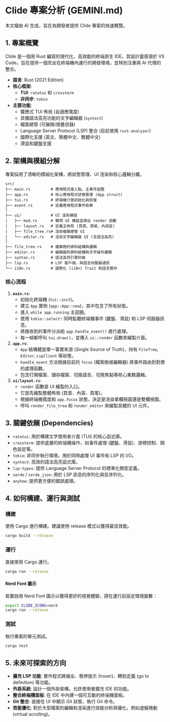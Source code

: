 # Clide 專案分析 (GEMINI.md)

本文檔由 AI 生成，旨在為開發者提供 Clide 專案的快速概覽。

## 1. 專案概覽

Clide 是一個用 Rust 編寫的現代化、高效能的終端原生 IDE。其設計靈感源於 VS Code，旨在提供一個完全在終端機內運行的開發環境，並特別注重與 AI 代理的整合。

- **語言**: Rust (2021 Edition)
- **核心框架**:
    - **TUI**: `ratatui` 和 `crossterm`
    - **非同步**: `tokio`
- **主要功能**:
    - 響應式 TUI 佈局 (自適應寬度)
    - 具備語法高亮功能的文字編輯器 (`syntect`)
    - 檔案總管 (可展開/摺疊目錄)
    - Language Server Protocol (LSP) 整合 (目前使用 `rust-analyzer`)
    - 國際化支援 (英文、簡體中文、繁體中文)
    - 滑鼠和鍵盤支援

## 2. 架構與模組分解

專案採用了清晰的模組化架構，將狀態管理、UI 渲染和核心邏輯分離。

```
src/
├── main.rs         # 應用程式進入點，主事件迴圈
├── app.rs          # 核心應用程式狀態管理 (App struct)
├── tui.rs          # 終端機介面初始化與恢復
├── event.rs        # 定義應用程式事件枚舉
│
├── ui/             # UI 渲染模組
│   ├── mod.rs      # 聲明 UI 模組並導出 render 函數
│   ├── layout.rs   # 定義主佈局 (頁首、頁尾、內容區)
│   ├── file_tree.rs# 渲染檔案總管 UI
│   └── editor.rs   # 渲染文字編輯器 UI (含語法高亮)
│
├── file_tree.rs    # 檔案樹的資料結構與邏輯
├── editor.rs       # 編輯器的資料結構與文字操作邏輯
├── syntax.rs       # 語法高亮引擎封裝
├── lsp.rs          # LSP 客戶端，與語言伺服器通訊
└── i18n.rs         # 國際化 (i18n) Trait 和語言實作
```

### 核心流程

1.  **`main.rs`**:
    - 初始化終端機 (`tui::init`)。
    - 建立 `App` 實例 (`app::App::new`)，其中包含了所有狀態。
    - 進入 `while app.running` 主迴圈。
    - 使用 `tokio::select!` 同時監聽終端機事件 (鍵盤、滑鼠) 和 LSP 伺服器訊息。
    - 將接收到的事件分派給 `app.handle_event()` 進行處理。
    - 每一幀都呼叫 `tui.draw()`，並傳入 `ui::render` 函數來繪製介面。
2.  **`app.rs`**:
    - `App` 結構體是單一事實來源 (Single Source of Truth)，持有 `FileTree`, `Editor`, `LspClient` 等狀態。
    - `handle_event` 方法根據目前的 `focus` (檔案樹或編輯器) 將事件路由到對應的處理函數。
    - 包含打開檔案、儲存檔案、切換語言、切換焦點等核心業務邏輯。
3.  **`ui/layout.rs`**:
    - `render` 函數是 UI 繪製的入口。
    - 它首先繪製整體佈局 (頁首、內容、頁尾)。
    - 根據終端機寬度和 `app.focus` 狀態，決定是渲染單欄視圖還是雙欄視圖。
    - 呼叫 `render_file_tree` 和 `render_editor` 來繪製具體的 UI 元件。

## 3. 關鍵依賴 (Dependencies)

-   `ratatui`: 用於構建文字使用者介面 (TUI) 的核心函式庫。
-   `crossterm`: 提供底層的終端機操作，如事件處理 (鍵盤、滑鼠)、游標控制、顏色設定等。
-   `tokio`: 非同步執行環境，用於同時處理 UI 事件和 LSP 的 I/O。
-   `syntect`: 高效的語法高亮函式庫。
-   `lsp-types`: 提供 Language Server Protocol 的標準化類型定義。
-   `serde` / `serde_json`: 用於 LSP 訊息的序列化與反序列化。
-   `anyhow`: 提供更方便的錯誤處理。

## 4. 如何構建、運行與測試

### 構建

使用 Cargo 進行構建。建議使用 release 模式以獲得最佳效能。

```bash
cargo build --release
```

### 運行

直接使用 Cargo 運行。

```bash
cargo run --release
```

#### Nerd Font 圖示

若要啟用 Nerd Font 圖示以獲得更好的視覺體驗，請在運行前設定環境變數：

```bash
export CLIDE_ICONS=nerd
cargo run --release
```

### 測試

執行專案的單元測試。

```bash
cargo test
```

## 5. 未來可探索的方向

-   **擴充 LSP 功能**: 實作程式碼補全、懸停提示 (hover)、轉到定義 (go to definition) 等功能。
-   **外掛系統**: 設計一個外掛架構，允許使用者擴充 IDE 的功能。
-   **整合終端機面板**: 在 IDE 中內建一個可互動的終端機面板。
-   **Git 整合**: 直接在 UI 中顯示 Git 狀態、執行 Git 命令。
-   **效能優化**: 對於大型檔案的編輯和渲染進行效能分析與優化，例如虛擬捲動 (virtual scrolling)。
